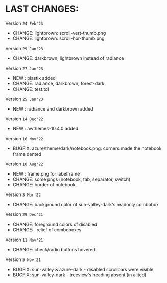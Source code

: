 # LAST CHANGES:


Version `24 Feb'23`

  - CHANGE: lightbrown: scroll-vert-thumb.png
  - CHANGE: lightbrown: scroll-hor-thumb.png


Version `29 Jan'23`

  - CHANGE: darkbrown, lightbrown instead of radiance


Version `27 Jan'23`

  - NEW   : plastik added
  - CHANGE: radiance, darkbrown, forest-dark
  - CHANGE: test.tcl


Version `25 Jan'23`

  - NEW   : radiance and darkbrown added


Version `14 Dec'22`

  - NEW   : awthemes-10.4.0 added


Version `16 Nov'22`

  - BUGFIX: azure/theme/dark/notebook.png: corners made the notebook frame dented


Version `10 Aug'22`

  - NEW   : frame.png for labelframe
  - CHANGE: some pngs (notebook, tab, separator, switch)
  - CHANGE: border of notebook


Version `3 Mar'22`

  - CHANGE: background color of sun-valley-dark's readonly combobox


Version `29 Dec'21`

  - CHANGE: foreground colors of disabled
  - CHANGE: -relief of comboboxes


Version `11 Nov'21`

  - CHANGE: check/radio buttons hovered


Version `5 Nov'21`

  - BUGFIX: sun-valley & azure-dark - disabled scrollbars were visible
  - BUGFIX: sun-valley-dark - treeview's heading absent (in alited)
